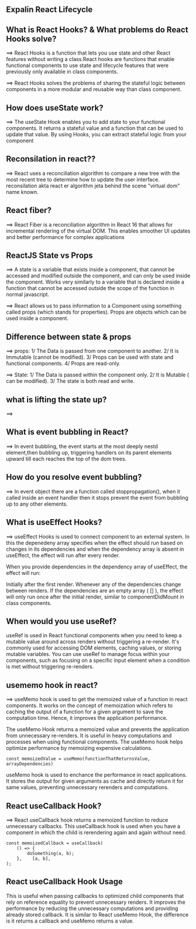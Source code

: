 ## Expalin React Lifecycle


## What is React Hooks? & What problems do React Hooks solve?
==> React Hooks is a function that lets you use state and other React features without writing a class.React hooks are functions that enable functional components to use state and lifecycle features that were previously only available in class components. 

==> React Hooks solves the problems of sharing the stateful logic between components in a more modular and reusable way than class component.

## How does useState work?
==> The useState Hook enables you to add state to your functional components. It returns a stateful value and a function that can be used to update that value. By using Hooks, you can extract stateful logic from your component

## Reconsilation in react??
==> React uses a reconciliation algorithm to compare a new tree with the most recent tree to determine how to update the user interface. reconsilation akta react er algorithm jeta behind the scene "virtual dom" name known.

## React fiber?
==> React Fiber is a reconciliation algorithm in React 16 that allows for incremental rendering of the virtual DOM. This enables smoother UI updates and better performance for complex applications

## ReactJS State vs Props
==> A state is a variable that exists inside a component, that cannot be accessed and modified outside the component, and can only be used inside the component. Works very similarly to a variable that is declared inside a function that cannot be accessed outside the scope of the function in normal javascript.

==> React allows us to pass information to a Component using something called props (which stands for properties). Props are objects which can be used inside a component.

## Difference between state & props

==> props: 
1/ The Data is passed from one component to another.
2/ It is Immutable (cannot be modified).
3/ Props can be used with state and functional components.
4/ Props are read-only.

==> State:
1/ The Data is passed within the component only.
2/ It is Mutable ( can be modified).
3/ The state is both read and write.

## what is lifting the state up?
==> 

## What is event bubbling in React?
==> In event bubbling, the event starts at the most deeply nestd element,then bubbling up, triggering handlers on its parent elements upward till each reaches the top of the dom trees.

## How do you resolve event bubbling?
==> In event object there are a function called stoppropagation(), when it called inside an event handler then it stops prevent the event from bubbling up to any other elements.

## What is useEffect Hooks?
==> useEffect Hooks is used to connect component to an external system. In this the depenedeny array specifies when the effect should run based on changes in its dependencies and when the dependency array is absent in useEffect, the effect will run after every render.

When you provide dependencies in the dependency array of useEffect, the effect will run:

Initially after the first render.
Whenever any of the dependencies change between renders.
If the dependencies are an empty array ( [] ), the effect will only run once after the initial render, similar to componentDidMount in class components.

## When would you use useRef?
useRef is used in React functional components when you need to keep a mutable value around across renders without triggering a re-render. It's commonly used for accessing DOM elements, caching values, or storing mutable variables. You can use useRef to manage focus within your components, such as focusing on a specific input element when a condition is met without triggering re-renders.


## usememo hook in react?
==> useMemo hook is used to get the memoized value of a function in react components. It works on the concept of memoization which refers to caching the output of a function for a given argument to save the computation time. Hence, it improves the application performance.

The useMemo Hook returns a memoized value and prevents the application from unnecessary re-renders. It is useful in heavy computations and processes when using functional components. The useMemo hook helps optimize performance by memoizing expensive calculations.

```
const memoizedValue = useMemo(functionThatReturnsValue, arrayDependencies)
```
useMemo hook is used to enchance the performance in react applications. It stores the output for given arguments as cache and directly return it for same values, preventing unnecessary rerenders and computations.

## React useCallback Hook?

==> React useCallback hook returns a memoized function to reduce unnecessary callbacks. This useCallback hook is used when you have a component in which the child is rerendering again and again without need.

```
const memoizedCallback = useCallback(
    () => {
        doSomething(a, b);
    },    [a, b],
);
```

## React useCallback Hook Usage
This is useful when passing callbacks to optimized child components that rely on reference equality to prevent unnecessary renders.
It improves the performance by reducing the unnecessary computations and providing already stored callback.
It is similar to React useMemo Hook, the difference is it returns a callback and useMemo returns a value.


